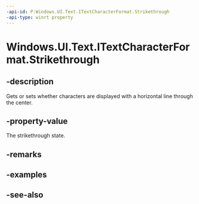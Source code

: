 ```yaml
---
-api-id: P:Windows.UI.Text.ITextCharacterFormat.Strikethrough
-api-type: winrt property
---
```


<!-- Property syntax
public Windows.UI.Text.FormatEffect Strikethrough { get;  set; }
-->

# Windows.UI.Text.ITextCharacterFormat.Strikethrough

## -description
Gets or sets whether characters are displayed with a horizontal line through the center.



## -property-value
The strikethrough state.

## -remarks

## -examples

## -see-also
